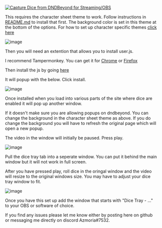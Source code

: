 [![Capture Dice from DNDBeyond for Streaming/OBS](https://user-images.githubusercontent.com/65363489/150996224-001f9634-2a69-435b-8a70-a2190cb8d500.png)](https://www.youtube.com/watch?v=bXUyyVFY_Mk "Capture Dice from DNDBeyond for Streaming/OBS")



This requires the character sheet theme to work. Follow instructions in <a href="https://github.com/Azmoria/dndbeyonddark/blob/master/README.md">README.md</a> to install that first. The background color is set in this theme at the bottom of the options. For how to set up character specific themes <a href="https://github.com/Azmoria/dndbeyonddark/blob/master/Character%20Specific%20Themes.md">click here</a>




![image](https://user-images.githubusercontent.com/65363489/150918348-713503d7-0871-4e3a-a22c-5a7cdf6c475f.png)


Then you will need an extention that allows you to install user.js.

 I recommend Tampermonkey. You can get it for <a href="https://chrome.google.com/webstore/detail/tampermonkey/dhdgffkkebhmkfjojejmpbldmpobfkfo?hl=en">Chrome</a> or <a href="https://addons.mozilla.org/en-CA/firefox/addon/tampermonkey/">Firefox</a>


Then install the js by going <a href="https://github.com/Azmoria/dndbeyonddark/raw/master/Dice%20Tray%20Stream%20Window.user.js">here</a>

It will popup with the below. Click install.

![image](https://user-images.githubusercontent.com/65363489/150918125-1e9cd2a0-b1ae-4ec5-acd1-1bbc727c04f9.png)

Once installed when you load into various parts of the site where dice are enabled it will pop up another window.

If it doesn't make sure you are allowing popups on dndbeyond. You can change the background in the character sheet theme as above. If you do change the background you will have to refresh the original page which will open a new popup. 

The video in the window will initially be paused. Press play. 

![image](https://user-images.githubusercontent.com/65363489/150918909-b0a61d31-bf51-44f2-8952-6bf7c22e63fe.png)


Pull the dice tray tab into a seperate window. You can put it behind the main window but it will not work in full screen.

After you have pressed play, roll dice in the oringal window and the video will resize to the original windows size. You may have to adjust your dice tray window to fit. 

![image](https://user-images.githubusercontent.com/65363489/150919806-f34d6935-2fd9-46a3-a255-ed7001ea2802.png)

Once you have this set up add the window that starts with "Dice Tray - ..." to your OBS or software of choice.



If you find any issues please let me know either by posting here on github or messaging me directly on discord Azmoria#7532.



